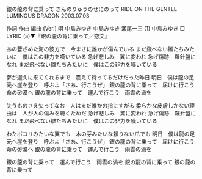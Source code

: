 銀の龍の背に乗って
ぎんのりゅうのせにのって
RIDE ON THE GENTLE LUMINOUS DRAGON
2003.07.03


作詞  作曲  編曲 (Ver.)   唄
中島みゆき   中島みゆき   瀬尾一三 (1)  中島みゆき
□ LYRIC (a)▼『銀の龍の背に乗って／恋文』

あの蒼ざめた海の彼方で　今まさに誰かが傷んでいる
まだ飛べない雛たちみたいに　僕はこの非力を嘆いている
急げ悲しみ　翼に変われ
急げ傷跡　羅針盤になれ
まだ飛べない雛たちみたいに　僕はこの非力を嘆いている

夢が迎えに来てくれるまで　震えて待ってるだけだった昨日
明日　僕は龍の足元へ崖を登り　呼ぶよ「さあ、行こうぜ」
銀の龍の背に乗って　届けに行こう　命の砂漠へ
銀の龍の背に乗って　運んで行こう　雨雲の渦を

失うものさえ失ってなお　人はまだ誰かの指にすがる
柔らかな皮膚しかない理由は　人が人の傷みを聴くためだ
急げ悲しみ　翼に変われ
急げ傷跡　羅針盤になれ
まだ飛べない雛たちみたいに　僕はこの非力を嘆いている

わたボコリみたいな翼でも　木の芽みたいな頼りない爪でも
明日　僕は龍の足元へ崖を登り　呼ぶよ「さあ、行こうぜ」
銀の龍の背に乗って　届けに行こう　命の砂漠へ
銀の龍の背に乗って　運んで行こう　雨雲の渦を

銀の龍の背に乗って　運んで行こう　雨雲の渦を
銀の龍の背に乗って
銀の龍の背に乗って